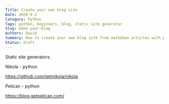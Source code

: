 ```yaml
---
Title: Create your own blog site
Date: 2020-9-2
Category: Python
Tags: python, beginners, blog, static site generator
Slug: make-your-blog
Authors: David
Summary: How to create your own blog site from markdown articles with python static site generators
Status: draft
---
```




Static site generators:

Nikola - python

https://github.com/getnikola/nikola

Pelican - python

https://blog.getpelican.com/